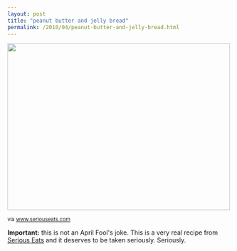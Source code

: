 ```yaml
---
layout: post
title: "peanut butter and jelly bread"
permalink: /2010/04/peanut-butter-and-jelly-bread.html
---
```


<img class=" at-xid-6a00d8341c4f5f53ef0133ec62d046970b" height="375" src="http://sippey.typepad.com/.a/6a00d8341c4f5f53ef0133ec62d046970b-pi" width="500" />

<p><small>via <a href="http://www.seriouseats.com/recipes/2010/04/peanut-butter-and-jelly-bread-recipe.html">www.seriouseats.com</a></small></p>

<p><strong>Important:</strong> this is not an April Fool&#39;s joke.  This is a very real recipe from <a href="http://www.seriouseats.com/">Serious Eats</a> and it deserves to be taken seriously. Seriously.</p>


